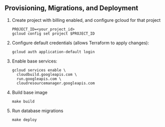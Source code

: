 ## Provisioning, Migrations, and Deployment

1. Create project with billing enabled, and configure gcloud for that project

   ```
   PROJECT_ID=<your_project_id>
   gcloud config set project $PROJECT_ID
   ```

1. Configure default credentials (allows Terraform to apply changes):

   ```
   gcloud auth application-default login
   ```

1. Enable base services:

   ```
   gcloud services enable \
     cloudbuild.googleapis.com \
     run.googleapis.com \
     cloudresourcemanager.googleapis.com
   ```

1. Build base image

   ```
   make build
   ```


1. Run database migrations

   ```
   make deploy